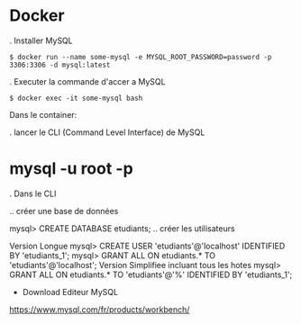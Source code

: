 # Docker

. Installer MySQL

```
$ docker run --name some-mysql -e MYSQL_ROOT_PASSWORD=password -p 3306:3306 -d mysql:latest 
```

. Executer la commande d'accer a MySQL

```
$ docker exec -it some-mysql bash
```

Dans le container:

. lancer le CLI (Command Level Interface) de MySQL

# mysql -u root -p 
. Dans le CLI

.. créer une base de données

mysql> CREATE DATABASE etudiants;
.. créer les utilisateurs

Version Longue
mysql> CREATE USER 'etudiants'@'localhost' IDENTIFIED BY 'etudiants_1';
mysql> GRANT ALL ON etudiants.* TO 'etudiants'@'localhost';
Version Simplifiee incluant tous les hotes
mysql> GRANT ALL ON etudiants.* TO 'etudiants'@'%' IDENTIFIED BY 'etudiants_1';

* Download Editeur MySQL

https://www.mysql.com/fr/products/workbench/
